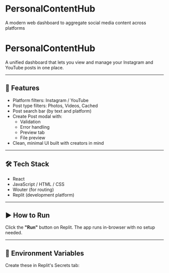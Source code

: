 # PersonalContentHub
A modern web dashboard to aggregate social media content across platforms
# PersonalContentHub

A unified dashboard that lets you view and manage your Instagram and YouTube posts in one place.

---

## 🚀 Features

- Platform filters: Instagram / YouTube
- Post type filters: Photos, Videos, Cached
- Post search bar (by text and platform)
- Create Post modal with:
  - Validation
  - Error handling
  - Preview tab
  - File preview
- Clean, minimal UI built with creators in mind

---

## 🛠 Tech Stack

- React
- JavaScript / HTML / CSS
- Wouter (for routing)
- Replit (development platform)

---

## ▶️ How to Run

Click the **"Run"** button on Replit. The app runs in-browser with no setup needed.

---

## 🔐 Environment Variables

Create these in Replit's Secrets tab:
